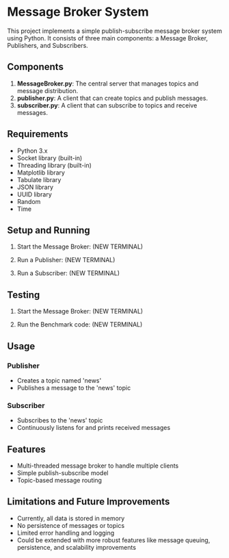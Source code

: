 # Message Broker System

This project implements a simple publish-subscribe message broker system using Python. It consists of three main components: a Message Broker, Publishers, and Subscribers.

## Components

1. **MessageBroker.py**: The central server that manages topics and message distribution.
2. **publisher.py**: A client that can create topics and publish messages.
3. **subscriber.py**: A client that can subscribe to topics and receive messages.

## Requirements

- Python 3.x
- Socket library (built-in)
- Threading library (built-in)
- Matplotlib library
- Tabulate library
- JSON library
- UUID library
- Random
- Time

## Setup and Running

1. Start the Message Broker: (NEW TERMINAL)

2. Run a Publisher:           (NEW TERMINAL)

3. Run a Subscriber:        (NEW TERMINAL)


## Testing

1. Start the Message Broker: (NEW TERMINAL)

2. Run the Benchmark code:           (NEW TERMINAL)

## Usage

### Publisher
- Creates a topic named 'news'
- Publishes a message to the 'news' topic

### Subscriber
- Subscribes to the 'news' topic
- Continuously listens for and prints received messages

## Features

- Multi-threaded message broker to handle multiple clients
- Simple publish-subscribe model
- Topic-based message routing

## Limitations and Future Improvements

- Currently, all data is stored in memory
- No persistence of messages or topics
- Limited error handling and logging
- Could be extended with more robust features like message queuing, persistence, and scalability improvements


